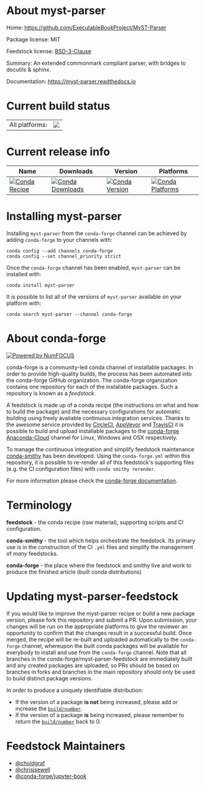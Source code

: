 About myst-parser
=================

Home: https://github.com/ExecutableBookProject/MyST-Parser

Package license: MIT

Feedstock license: [BSD-3-Clause](https://github.com/conda-forge/myst-parser-feedstock/blob/master/LICENSE.txt)

Summary: An extended commonmark compliant parser, with bridges to docutils & sphinx.

Documentation: https://myst-parser.readthedocs.io

Current build status
====================


<table><tr><td>All platforms:</td>
    <td>
      <a href="https://dev.azure.com/conda-forge/feedstock-builds/_build/latest?definitionId=9227&branchName=master">
        <img src="https://dev.azure.com/conda-forge/feedstock-builds/_apis/build/status/myst-parser-feedstock?branchName=master">
      </a>
    </td>
  </tr>
</table>

Current release info
====================

| Name | Downloads | Version | Platforms |
| --- | --- | --- | --- |
| [![Conda Recipe](https://img.shields.io/badge/recipe-myst--parser-green.svg)](https://anaconda.org/conda-forge/myst-parser) | [![Conda Downloads](https://img.shields.io/conda/dn/conda-forge/myst-parser.svg)](https://anaconda.org/conda-forge/myst-parser) | [![Conda Version](https://img.shields.io/conda/vn/conda-forge/myst-parser.svg)](https://anaconda.org/conda-forge/myst-parser) | [![Conda Platforms](https://img.shields.io/conda/pn/conda-forge/myst-parser.svg)](https://anaconda.org/conda-forge/myst-parser) |

Installing myst-parser
======================

Installing `myst-parser` from the `conda-forge` channel can be achieved by adding `conda-forge` to your channels with:

```
conda config --add channels conda-forge
conda config --set channel_priority strict
```

Once the `conda-forge` channel has been enabled, `myst-parser` can be installed with:

```
conda install myst-parser
```

It is possible to list all of the versions of `myst-parser` available on your platform with:

```
conda search myst-parser --channel conda-forge
```


About conda-forge
=================

[![Powered by NumFOCUS](https://img.shields.io/badge/powered%20by-NumFOCUS-orange.svg?style=flat&colorA=E1523D&colorB=007D8A)](http://numfocus.org)

conda-forge is a community-led conda channel of installable packages.
In order to provide high-quality builds, the process has been automated into the
conda-forge GitHub organization. The conda-forge organization contains one repository
for each of the installable packages. Such a repository is known as a *feedstock*.

A feedstock is made up of a conda recipe (the instructions on what and how to build
the package) and the necessary configurations for automatic building using freely
available continuous integration services. Thanks to the awesome service provided by
[CircleCI](https://circleci.com/), [AppVeyor](https://www.appveyor.com/)
and [TravisCI](https://travis-ci.com/) it is possible to build and upload installable
packages to the [conda-forge](https://anaconda.org/conda-forge)
[Anaconda-Cloud](https://anaconda.org/) channel for Linux, Windows and OSX respectively.

To manage the continuous integration and simplify feedstock maintenance
[conda-smithy](https://github.com/conda-forge/conda-smithy) has been developed.
Using the ``conda-forge.yml`` within this repository, it is possible to re-render all of
this feedstock's supporting files (e.g. the CI configuration files) with ``conda smithy rerender``.

For more information please check the [conda-forge documentation](https://conda-forge.org/docs/).

Terminology
===========

**feedstock** - the conda recipe (raw material), supporting scripts and CI configuration.

**conda-smithy** - the tool which helps orchestrate the feedstock.
                   Its primary use is in the construction of the CI ``.yml`` files
                   and simplify the management of *many* feedstocks.

**conda-forge** - the place where the feedstock and smithy live and work to
                  produce the finished article (built conda distributions)


Updating myst-parser-feedstock
==============================

If you would like to improve the myst-parser recipe or build a new
package version, please fork this repository and submit a PR. Upon submission,
your changes will be run on the appropriate platforms to give the reviewer an
opportunity to confirm that the changes result in a successful build. Once
merged, the recipe will be re-built and uploaded automatically to the
`conda-forge` channel, whereupon the built conda packages will be available for
everybody to install and use from the `conda-forge` channel.
Note that all branches in the conda-forge/myst-parser-feedstock are
immediately built and any created packages are uploaded, so PRs should be based
on branches in forks and branches in the main repository should only be used to
build distinct package versions.

In order to produce a uniquely identifiable distribution:
 * If the version of a package **is not** being increased, please add or increase
   the [``build/number``](https://docs.conda.io/projects/conda-build/en/latest/resources/define-metadata.html#build-number-and-string).
 * If the version of a package **is** being increased, please remember to return
   the [``build/number``](https://docs.conda.io/projects/conda-build/en/latest/resources/define-metadata.html#build-number-and-string)
   back to 0.

Feedstock Maintainers
=====================

* [@choldgraf](https://github.com/choldgraf/)
* [@chrisjsewell](https://github.com/chrisjsewell/)
* [@conda-forge/jupyter-book](https://github.com/conda-forge/jupyter-book/)

